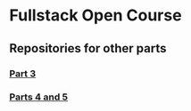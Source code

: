 # Fullstack Open Course
## Repositories for other parts
### [Part 3](https://github.com/rheikkinen/phonebook)
### [Parts 4 and 5](https://github.com/rheikkinen/bloglist-fullstack)
